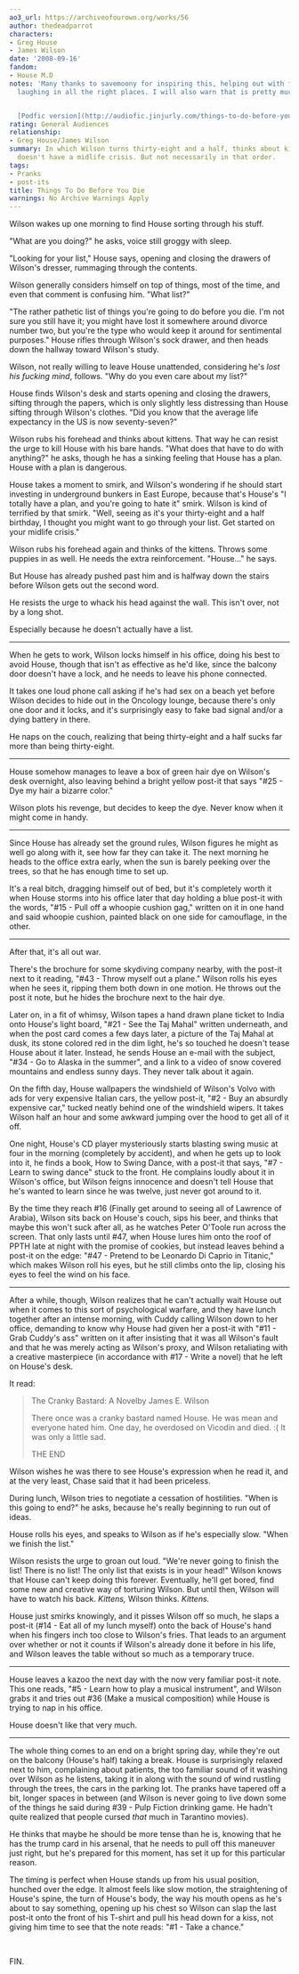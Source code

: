 ```yaml
---
ao3_url: https://archiveofourown.org/works/56
author: thedeadparrot
characters:
- Greg House
- James Wilson
date: '2008-09-16'
fandom:
- House M.D
notes: 'Many thanks to savemoony for inspiring this, helping out with fixing it, and
  laughing in all the right places. I will also warn that is pretty much fluff.


  [Podfic version](http://audiofic.jinjurly.com/things-to-do-before-you-die) by cadeira'
rating: General Audiences
relationship:
- Greg House/James Wilson
summary: In which Wilson turns thirty-eight and a half, thinks about kittens, and
  doesn't have a midlife crisis. But not necessarily in that order.
tags:
- Pranks
- post-its
title: Things To Do Before You Die
warnings: No Archive Warnings Apply
---
```


Wilson wakes up one morning to find House sorting through his stuff.

"What are you doing?" he asks, voice still groggy with sleep.

"Looking for your list," House says, opening and closing the drawers of Wilson's dresser, rummaging through the contents.

Wilson generally considers himself on top of things, most of the time, and even that comment is confusing him. "What list?"

"The rather pathetic list of things you're going to do before you die. I'm not sure you still have it; you might have lost it somewhere around divorce number two, but you're the type who would keep it around for sentimental purposes." House rifles through Wilson's sock drawer, and then heads down the hallway toward Wilson's study.

Wilson, not really willing to leave House unattended, considering he's *lost his fucking mind*, follows. "Why do you even care about my list?"

House finds Wilson's desk and starts opening and closing the drawers, sifting through the papers, which is only slightly less distressing than House sifting through Wilson's clothes. "Did you know that the average life expectancy in the US is now seventy-seven?"

Wilson rubs his forehead and thinks about kittens. That way he can resist the urge to kill House with his bare hands. "What does that have to do with anything?" he asks, though he has a sinking feeling that House has a plan. House with a plan is dangerous.

House takes a moment to smirk, and Wilson's wondering if he should start investing in underground bunkers in East Europe, because that's House's "I totally have a plan, and you're going to hate it" smirk. Wilson is kind of terrified by that smirk. "Well, seeing as it's your thirty-eight and a half birthday, I thought you might want to go through your list. Get started on your midlife crisis."

Wilson rubs his forehead again and thinks of the kittens. Throws some puppies in as well. He needs the extra reinforcement. "House..." he says.

But House has already pushed past him and is halfway down the stairs before Wilson gets out the second word.

He resists the urge to whack his head against the wall. This isn't over, not by a long shot.

Especially because he doesn't actually have a list.

---

When he gets to work, Wilson locks himself in his office, doing his best to avoid House, though that isn't as effective as he'd like, since the balcony door doesn't have a lock, and he needs to leave his phone connected.

It takes one loud phone call asking if he's had sex on a beach yet before Wilson decides to hide out in the Oncology lounge, because there's only one door and it locks, and it's surprisingly easy to fake bad signal and/or a dying battery in there.

He naps on the couch, realizing that being thirty-eight and a half sucks far more than being thirty-eight.

---

House somehow manages to leave a box of green hair dye on Wilson's desk overnight, also leaving behind a bright yellow post-it that says "#25 - Dye my hair a bizarre color."

Wilson plots his revenge, but decides to keep the dye. Never know when it might come in handy.

---

Since House has already set the ground rules, Wilson figures he might as well go along with it, see how far they can take it. The next morning he heads to the office extra early, when the sun is barely peeking over the trees, so that he has enough time to set up.

It's a real bitch, dragging himself out of bed, but it's completely worth it when House storms into his office later that day holding a blue post-it with the words, "#15 - Pull off a whoopie cushion gag," written on it in one hand and said whoopie cushion, painted black on one side for camouflage, in the other.

---

After that, it's all out war.

There's the brochure for some skydiving company nearby, with the post-it next to it reading, "#43 - Throw myself out a plane." Wilson rolls his eyes when he sees it, ripping them both down in one motion. He throws out the post it note, but he hides the brochure next to the hair dye.

Later on, in a fit of whimsy, Wilson tapes a hand drawn plane ticket to India onto House's light board, "#21 - See the Taj Mahal" written underneath, and when the post card comes a few days later, a picture of the Taj Mahal at dusk, its stone colored red in the dim light, he's so touched he doesn't tease House about it later. Instead, he sends House an e-mail with the subject, "#34 - Go to Alaska in the summer", and a link to a video of snow covered mountains and endless sunny days. They never talk about it again.

On the fifth day, House wallpapers the windshield of Wilson's Volvo with ads for very expensive Italian cars, the yellow post-it, "#2 - Buy an absurdly expensive car," tucked neatly behind one of the windshield wipers. It takes Wilson half an hour and some awkward jumping over the hood to get all of it off.

One night, House's CD player mysteriously starts blasting swing music at four in the morning (completely by accident), and when he gets up to look into it, he finds a book, How to Swing Dance, with a post-it that says, "#7 - Learn to swing dance" stuck to the front. He complains loudly about it in Wilson's office, but Wilson feigns innocence and doesn't tell House that he's wanted to learn since he was twelve, just never got around to it.

By the time they reach #16 (Finally get around to seeing all of Lawrence of Arabia), Wilson sits back on House's couch, sips his beer, and thinks that maybe this won't suck after all, as he watches Peter O'Toole run across the screen. That only lasts until #47, when House lures him onto the roof of PPTH late at night with the promise of cookies, but instead leaves behind a post-it on the edge: "#47 - Pretend to be Leonardo Di Caprio in Titanic," which makes Wilson roll his eyes, but he still climbs onto the lip, closing his eyes to feel the wind on his face.

---

After a while, though, Wilson realizes that he can't actually wait House out when it comes to this sort of psychological warfare, and they have lunch together after an intense morning, with Cuddy calling Wilson down to her office, demanding to know why House had given her a post-it with "#11 - Grab Cuddy's ass" written on it after insisting that it was all Wilson's fault and that he was merely acting as Wilson's proxy, and Wilson retaliating with a creative masterpiece (in accordance with #17 - Write a novel) that he left on House's desk.

It read:


> The Cranky Bastard: A Novelby James E. Wilson
> 
> There once was a cranky bastard named House. He was mean and everyone hated him. One day, he overdosed on Vicodin and died. :( It was only a little sad.
> 
> THE END
> 
> 

Wilson wishes he was there to see House's expression when he read it, and at the very least, Chase said that it had been priceless.

During lunch, Wilson tries to negotiate a cessation of hostilities. "When is this going to end?" he asks, because he's really beginning to run out of ideas.

House rolls his eyes, and speaks to Wilson as if he's especially slow. "When we finish the list."

Wilson resists the urge to groan out loud. "We're never going to finish the list! There is no list! The only list that exists is in your head!" Wilson knows that House can't keep doing this forever. Eventually, he'll get bored, find some new and creative way of torturing Wilson. But until then, Wilson will have to watch his back. *Kittens,* Wilson thinks. *Kittens.*

House just smirks knowingly, and it pisses Wilson off so much, he slaps a post-it (#14 - Eat all of my lunch myself) onto the back of House's hand when his fingers inch too close to Wilson's fries. That leads to an argument over whether or not it counts if Wilson's already done it before in his life, and Wilson leaves the table without so much as a temporary truce.

---

House leaves a kazoo the next day with the now very familiar post-it note. This one reads, "#5 - Learn how to play a musical instrument", and Wilson grabs it and tries out #36 (Make a musical composition) while House is trying to nap in his office.

House doesn't like that very much.

---

The whole thing comes to an end on a bright spring day, while they're out on the balcony (House's half) taking a break. House is surprisingly relaxed next to him, complaining about patients, the too familiar sound of it washing over Wilson as he listens, taking it in along with the sound of wind rustling through the trees, the cars in the parking lot. The pranks have tapered off a bit, longer spaces in between (and Wilson is never going to live down some of the things he said during #39 - Pulp Fiction drinking game. He hadn't quite realized that people cursed *that* much in Tarantino movies).

He thinks that maybe he should be more tense than he is, knowing that he has the trump card in his arsenal, that he needs to pull off this maneuver just right, but he's prepared for this moment, has set it up for this particular reason.

The timing is perfect when House stands up from his usual position, hunched over the edge. It almost feels like slow motion, the straightening of House's spine, the turn of House's body, the way his mouth opens as he's about to say something, opening up his chest so Wilson can slap the last post-it onto the front of his T-shirt and pull his head down for a kiss, not giving him time to see that the note reads: "#1 - Take a chance."

 

FIN.